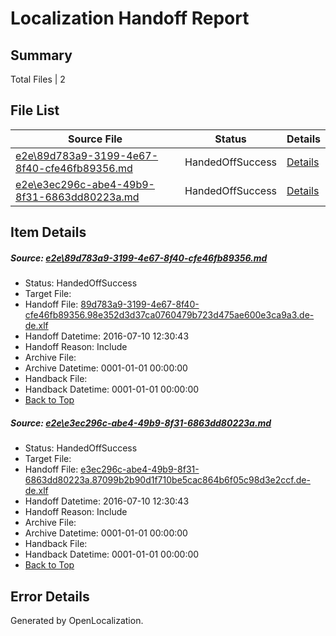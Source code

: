 # <a name='report-top'></a> Localization Handoff Report

## Summary
 Total Files | 2

## File List
 Source File | Status | Details 
 ----------- | ------ | ------- 
 [e2e\89d783a9-3199-4e67-8f40-cfe46fb89356.md](https://github.com/OpenLocalizationTestOrg/oltest/blob/1b2b4d554e7b0f0e42af0f8bc212622ed480d5a9/e2e/89d783a9-3199-4e67-8f40-cfe46fb89356.md) | HandedOffSuccess | [Details](#ad00f0c4d3a511b8d7fd964168a48771e2f5a3e03)
 [e2e\e3ec296c-abe4-49b9-8f31-6863dd80223a.md](https://github.com/OpenLocalizationTestOrg/oltest/blob/1b2b4d554e7b0f0e42af0f8bc212622ed480d5a9/e2e/e3ec296c-abe4-49b9-8f31-6863dd80223a.md) | HandedOffSuccess | [Details](#99070ab1979d6aa055d24fd1c7cbdfff522d25f74)

## Item Details
##### <a name='ad00f0c4d3a511b8d7fd964168a48771e2f5a3e03'></a> Source: [e2e\89d783a9-3199-4e67-8f40-cfe46fb89356.md](https://github.com/OpenLocalizationTestOrg/oltest/blob/1b2b4d554e7b0f0e42af0f8bc212622ed480d5a9/e2e/89d783a9-3199-4e67-8f40-cfe46fb89356.md)
* Status: HandedOffSuccess
* Target File: 
* Handoff File: [89d783a9-3199-4e67-8f40-cfe46fb89356.98e352d3d37ca0760479b723d475ae600e3ca9a3.de-de.xlf](https://github.com/OpenLocalizationTestOrg/olhandoff-e2e/blob/5d679e23444bfb1bd7f5562bbf9a5ed72ffee377/ol-handoff/OpenLocalizationTestOrg/oltest-dede-fly/ci/ht/89d783a9-3199-4e67-8f40-cfe46fb89356.98e352d3d37ca0760479b723d475ae600e3ca9a3.de-de.xlf)
* Handoff Datetime: 2016-07-10 12:30:43
* Handoff Reason: Include
* Archive File: 
* Archive Datetime: 0001-01-01 00:00:00
* Handback File: 
* Handback Datetime: 0001-01-01 00:00:00
* [Back to Top](#report-top)

##### <a name='99070ab1979d6aa055d24fd1c7cbdfff522d25f74'></a> Source: [e2e\e3ec296c-abe4-49b9-8f31-6863dd80223a.md](https://github.com/OpenLocalizationTestOrg/oltest/blob/1b2b4d554e7b0f0e42af0f8bc212622ed480d5a9/e2e/e3ec296c-abe4-49b9-8f31-6863dd80223a.md)
* Status: HandedOffSuccess
* Target File: 
* Handoff File: [e3ec296c-abe4-49b9-8f31-6863dd80223a.87099b2b90d1f710be5cac864b6f05c98d3e2ccf.de-de.xlf](https://github.com/OpenLocalizationTestOrg/olhandoff-e2e/blob/5d679e23444bfb1bd7f5562bbf9a5ed72ffee377/ol-handoff/OpenLocalizationTestOrg/oltest-dede-fly/ci/ht/e3ec296c-abe4-49b9-8f31-6863dd80223a.87099b2b90d1f710be5cac864b6f05c98d3e2ccf.de-de.xlf)
* Handoff Datetime: 2016-07-10 12:30:43
* Handoff Reason: Include
* Archive File: 
* Archive Datetime: 0001-01-01 00:00:00
* Handback File: 
* Handback Datetime: 0001-01-01 00:00:00
* [Back to Top](#report-top)


## Error Details

Generated by OpenLocalization.
